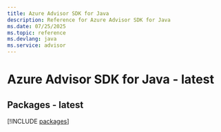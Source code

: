 ```yaml
---
title: Azure Advisor SDK for Java
description: Reference for Azure Advisor SDK for Java
ms.date: 07/25/2025
ms.topic: reference
ms.devlang: java
ms.service: advisor
---
```

# Azure Advisor SDK for Java - latest
## Packages - latest
[!INCLUDE [packages](advisor-index.md)]
